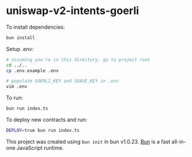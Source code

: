 # uniswap-v2-intents-goerli

To install dependencies:

```bash
bun install
```

Setup .env:

```bash
# assuming you're in this directory, go to project root
cd ../..
cp .env.example .env

# populate GOERLI_KEY and SUAVE_KEY in .env
vim .env
```

To run:

```bash
bun run index.ts
```

To deploy new contracts and run:

```bash
DEPLOY=true bun run index.ts
```

This project was created using `bun init` in bun v1.0.23. [Bun](https://bun.sh) is a fast all-in-one JavaScript runtime.
